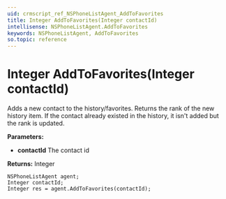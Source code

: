 ```yaml
---
uid: crmscript_ref_NSPhoneListAgent_AddToFavorites
title: Integer AddToFavorites(Integer contactId)
intellisense: NSPhoneListAgent.AddToFavorites
keywords: NSPhoneListAgent, AddToFavorites
so.topic: reference
---
```


# Integer AddToFavorites(Integer contactId)

Adds a new contact to the history/favorites. Returns the rank of the new history item. If the contact already existed in the history, it isn't added but the rank is updated.

**Parameters:**
 - **contactId** The contact id

**Returns:** Integer

```crmscript
NSPhoneListAgent agent;
Integer contactId;
Integer res = agent.AddToFavorites(contactId);
```

